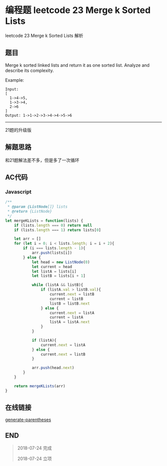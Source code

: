 # 编程题 leetcode 23 Merge k Sorted Lists

leetcode 23 Merge k Sorted Lists 解析

## 题目

Merge k sorted linked lists and return it as one sorted list. Analyze and describe its complexity.

Example:
```
Input:
[
  1->4->5,
  1->3->4,
  2->6
]
Output: 1->1->2->3->4->4->5->6
```
----

21题的升级版

## 解题思路

和21题解法差不多，但是多了一次循环

## AC代码

### Javascript

``` javascript
/**
 * @param {ListNode[]} lists
 * @return {ListNode}
 */
let mergeKLists = function(lists) {
    if (lists.length === 0) return null
    if (lists.length === 1) return lists[0]

    let arr = []
    for (let i = 0; i < lists.length; i = i + 2){
        if (i === lists.length - 1){
            arr.push(lists[i])
        } else {
            let head = new ListNode(0)
            let current = head
            let listA = lists[i]
            let listB = lists[i + 1]

            while (listA && listB){
                if (listA.val > listB.val){
                    current.next = listB
                    current = listB
                    listB = listB.next
                } else {
                    current.next = listA
                    current = listA
                    listA = listA.next
                }
            }

            if (listA){
                current.next = listA
            } else {
                current.next = listB
            }

            arr.push(head.next)
        }
    }

    return mergeKLists(arr)
}
```
## 在线链接

[generate-parentheses](https://leetcode.com/problems/merge-k-sorted-lists)

## END

>   2018-07-24  完成
> 
>   2018-07-24  立项
